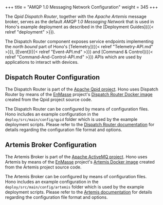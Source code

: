 +++
title = "AMQP 1.0 Messaging Network Configuration"
weight = 345
+++

The *Qpid Dispatch Router*, together with the *Apache Artemis* message broker, serves as the default *AMQP 1.0 Messaging Network* that is used in Hono's example deployment as described in the [Deployment Guides]({{< relref "deployment" >}}).
<!--more-->

The Dispatch Router component exposes service endpoints implementing the *north bound* part of Hono's [Telemetry]({{< relref "Telemetry-API.md" >}}), [Event]({{< relref "Event-API.md" >}}) and [Command & Control]({{< relref "Command-And-Control-API.md" >}}) APIs which are used by applications to interact with devices.


## Dispatch Router Configuration

The Dispatch Router is part of the [Apache Qpid project](https://qpid.apache.org). Hono uses Dispatch Router by means of the [EnMasse](https://enmasse.io) project's [Dispatch Router Docker image](https://quay.io/repository/enmasse/qdrouterd-base) created from the Qpid project source code.

The Dispatch Router can be configured by means of configuration files. Hono includes an example configuration in the `deploy/src/main/config/qpid` folder which is used by the example deployment scripts. Please refer to the [Dispatch Router documentation](https://qpid.apache.org/components/dispatch-router/index.html) for details regarding the configuration file format and options.

## Artemis Broker Configuration

The Artemis Broker is part of the [Apache ActiveMQ project](https://activemq.apache.org). Hono uses Artemis by means of the [EnMasse](https://enmasse.io) project's [Artemis Docker image](https://hub.docker.com/r/enmasseproject/activemq-artemis) created from the Artemis project source code.

The Artemis Broker can be configured by means of configuration files. Hono includes an example configuration in the `deploy/src/main/config/artemis` folder which is used by the example deployment scripts. Please refer to the [Artemis documentation](https://activemq.apache.org/components/artemis/documentation/) for details regarding the configuration file format and options.
